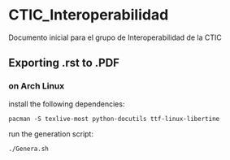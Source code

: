 # CTIC_Interoperabilidad
Documento inicial para el grupo de Interoperabilidad de la CTIC


## Exporting .rst to .PDF

### on Arch Linux

install the following dependencies:

```
pacman -S texlive-most python-docutils ttf-linux-libertine
```

run the generation script:

```
./Genera.sh
```
